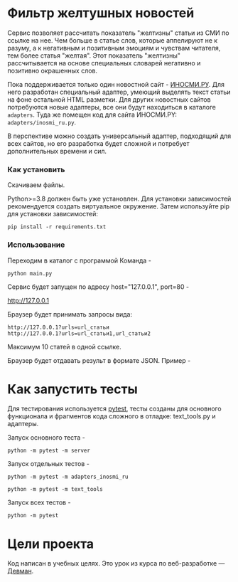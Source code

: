 # Фильтр желтушных новостей

Сервис позволяет рассчитать показатель "желтизны" статьи из СМИ по ссылке на нее. Чем больше в статье слов, которые аппелируют не к разуму, а к негативным и позитивным эмоциям и чувствам читателя, тем более статья "желтая". Этот показатель "желтизны" рассчитывается на основе специальных словарей негативно и позитивно окрашенных слов.

Пока поддерживается только один новостной сайт - [ИНОСМИ.РУ](https://inosmi.ru/). Для него разработан специальный адаптер, умеющий выделять текст статьи на фоне остальной HTML разметки. Для других новостных сайтов потребуются новые адаптеры, все они будут находиться в каталоге `adapters`. Туда же помещен код для сайта ИНОСМИ.PY: `adapters/inosmi_ru.py`.

В перспективе можно создать универсальный адаптер, подходящий для всех сайтов, но его разработка будет сложной и потребует дополнительных времени и сил.

### Как установить

Скачиваем файлы. 

Python>=3.8 должен быть уже установлен. Для установки зависимостей рекомендуется создать виртуальное окружение. 
Затем используйте pip для установки зависимостей:
```
pip install -r requirements.txt
```
### Использование
Переходим в каталог с программой
Команда -

```
python main.py
```

Сервис будет запущен по адресу host="127.0.0.1", port=80 -

http://127.0.0.1

Браузер будет принимать запросы вида:

```
http://127.0.0.1?urls=url_статьи
http://127.0.0.1?urls=url_статьи1,url_статьи2
```
Максимум 10 статей в одной ссылке.

Браузер будет отдавать результ в формате JSON. Пример -


# Как запустить тесты

Для тестирования используется [pytest](https://docs.pytest.org/en/latest/), тесты созданы для основного функционала и фрагментов кода сложного в отладке: text_tools.py и адаптеры. 

Запуск основного теста -

```
python -m pytest -m server
```

Запуск отдельных тестов -

```
python -m pytest -m adapters_inosmi_ru
```

```
python -m pytest -m text_tools
```

Запуск всех тестов -

```
python -m pytest
```


# Цели проекта

Код написан в учебных целях. Это урок из курса по веб-разработке — [Девман](https://dvmn.org).
